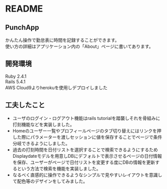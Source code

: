 # README

## PunchApp
かんたん操作で勤怠表に時間を記録することができます。  
使い方の詳細はアプリケーション内の「About」ページに書いてあります。  

## 開発環境
Ruby 2.4.1  
Rails 5.4.1  
AWS Cloud9よりherokuを使用しデプロイしました　　

## 工夫したこと
- ユーザのログイン・ログアウト機能はrails tutorialを踏襲しそれを骨組みに打刻機能などを実装しました。
- Homeのユーザー一覧やプロフィールページのタブ切り替えにはリンクを押した際にパラメーターを渡しセッションに値を保存することでページで条件分岐できるようにしました。  
- 過去の打刻時間を日付リストを選択することで検索できるようにするためDisplaydateモデルを用意しDBにデフォルトで表示させるページの日付情報を保存、ユーザーがページで日付リストを変更する度にDBの情報を更新するという方法で検索を機能を実装しました。
- なるべく直感的に操作できるようなシンプルで見やすいレイアウトを意識して配色等のデザインをしてみました。

